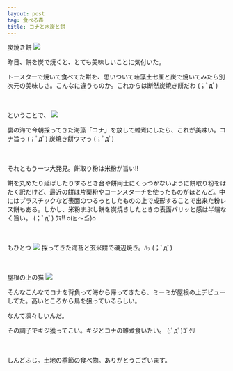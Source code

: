 ```yaml
---
layout: post
tag: 食べる森
title: コナと木炭と餅
---
```


炭焼き餅
![](https://kobapan.com/f/16003787798_c80d46eeb5.jpg)

昨日、餅を炭で焼くと、とても美味しいことに気付いた。

トースターで焼いて食べてた餅を、思いついて珪藻土七厘と炭で焼いてみたら別次元の美味しさ。こんなに違うものか。これからは断然炭焼き餅だわ (；ﾟдﾟ)

　

ということで、
![](https://kobapan.com/f/16201886425_9b3a73d8c9.jpg)

裏の海で今朝採ってきた海藻「コナ」を放して雑煮にしたら、これが美味い。コナ旨っ (；ﾟдﾟ) 炭焼き餅ウマっ (；ﾟдﾟ) 

　

それともう一つ大発見。餅取り粉は米粉が旨い!! 

餅を丸めたり延ばしたりするとき台や餅同士にくっつかないように餅取り粉をはたく訳だけど、最近の餅は片栗粉やコーンスターチを使ったものがほとんど。中にはプラスチックなど表面のつるっとしたものの上で成形することで出来た粉レス餅もある。しかし、米粉まぶし餅を炭焼きしたときの表面パリッと感は半端なく旨い。 (；ﾟдﾟ) ｳﾏ!! o(≧〜≦)o

　

もひとつ
![](https://kobapan.com/f/16217259736_7445eb4cc2.jpg)
採ってきた海苔と玄米餅で磯辺焼き。ﾊｯ (；ﾟдﾟ) 


　

屋根の上の猫
![](https://kobapan.com/f/16018828259_5b9561436b.jpg)

そんなこんなでコナを背負って海から帰ってきたら、ミーミが屋根の上デビューしてた。高いところから鳥を狙っているらしい。

なんて凛々しいんだ。

その調子でキジ獲ってこい。キジとコナの雑煮食いたい。 (;ﾟдﾟ)ｺﾞｸﾘ


　

しんどふじ。土地の季節の食べ物。ありがとうございます。



